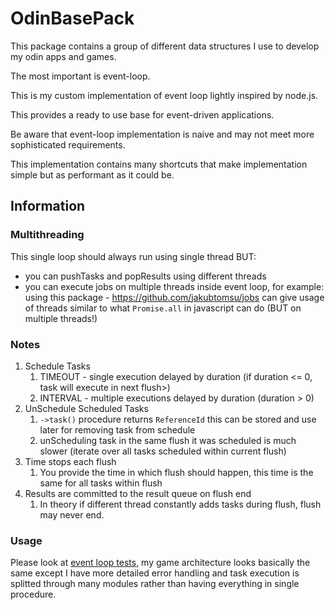 # OdinBasePack

This package contains a group of different data structures I use to develop my odin apps and games.

The most important is event-loop.

This is my custom implementation of event loop lightly inspired by node.js.

This provides a ready to use base for event-driven applications.

Be aware that event-loop implementation is naive and may not meet more sophisticated requirements.

This implementation contains many shortcuts that make implementation simple but as performant as it could be.

## Information

### Multithreading

This single loop should always run using single thread BUT:
- you can pushTasks and popResults using different threads
- you can execute jobs on multiple threads inside event loop, for example: using this package - https://github.com/jakubtomsu/jobs can give usage of threads similar to what `Promise.all` in javascript can do (BUT on multiple threads!)


### Notes

1. Schedule Tasks
   1. TIMEOUT - single execution delayed by duration (if duration <= 0, task will execute in next flush>)
   2. INTERVAL - multiple executions delayed by duration (duration > 0)
2. UnSchedule Scheduled Tasks
   1. `->task()` procedure returns `ReferenceId` this can be stored and use later for removing task from schedule
   2. unScheduling task in the same flush it was scheduled is much slower (iterate over all tasks scheduled within current flush)
3. Time stops each flush
   1. You provide the time in which flush should happen, this time is the same for all tasks within flush
4. Results are committed to the result queue on flush end
   1. In theory if different thread constantly adds tasks during flush, flush may never end. 

### Usage

Please look at [event loop tests](EventLoop/event-loop.test.odin), my game architecture looks basically the same except I have more detailed error handling and task execution is splitted through many modules rather than having everything in single procedure.
